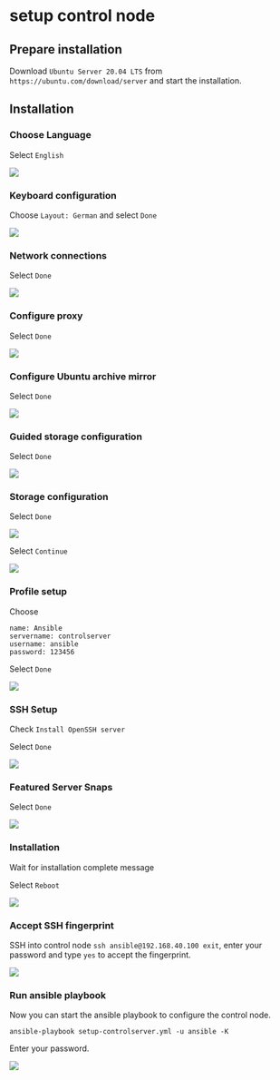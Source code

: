 # setup control node


## Prepare installation
Download `Ubuntu Server 20.04 LTS` from `https://ubuntu.com/download/server` and start the installation.


## Installation

### Choose Language
Select `English`

![](./images/setup-control-node/1.png)


### Keyboard configuration
Choose `Layout: German` and select `Done`

![](./images/setup-control-node/2.png)


### Network connections
Select `Done`

![](./images/setup-control-node/3.png)


### Configure proxy
Select `Done`

![](./images/setup-control-node/4.png)


### Configure Ubuntu archive mirror
Select `Done`

![](./images/setup-control-node/5.png)


### Guided storage configuration
Select `Done`

![](./images/setup-control-node/6.png)


### Storage configuration
Select `Done`

![](./images/setup-control-node/7.png)

Select `Continue`

![](./images/setup-control-node/8.png)


### Profile setup
Choose
```
name: Ansible
servername: controlserver
username: ansible
password: 123456
```

Select `Done`

<!---
TODO: fix servername in image 9.png
-->

![](./images/setup-control-node/9.png)


### SSH Setup
Check `Install OpenSSH server`

Select `Done`

![](./images/setup-control-node/10.png)


### Featured Server Snaps
Select `Done`

![](./images/setup-control-node/11.png)


### Installation
Wait for installation complete message

Select `Reboot`

![](./images/setup-control-node/12.png)


### Accept SSH fingerprint
SSH into control node `ssh ansible@192.168.40.100 exit`, enter your password and type `yes` to accept the fingerprint.

![](./images/setup-control-node/13.png)


### Run ansible playbook
Now you can start the ansible playbook to configure the control node.

`ansible-playbook setup-controlserver.yml -u ansible -K`

Enter your password.

![](./images/setup-control-node/14.png)
